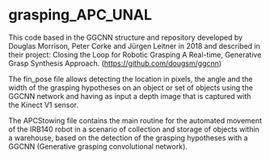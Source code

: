 # grasping_APC_UNAL
This code based in the GGCNN structure and repository developed by Douglas Morrison, Peter Corke and Jürgen Leitner in 2018 and described in their project: Closing the Loop for Robotic Grasping A Real-time, Generative Grasp Synthesis Approach. (https://github.com/dougsm/ggcnn)

The fin_pose file allows detecting the location in pixels, the angle and the width of the grasping hypotheses on an object or set of objects using the GGCNN network and having as input a depth image that is captured with the Kinect V1 sensor.

The APCStowing file contains the main routine for the automated movement of the IRB140 robot in a scenario of collection and storage of objects within a warehouse, based on the detection of the grasping hypotheses with a GGCNN (Generative grasping convolutional network).
